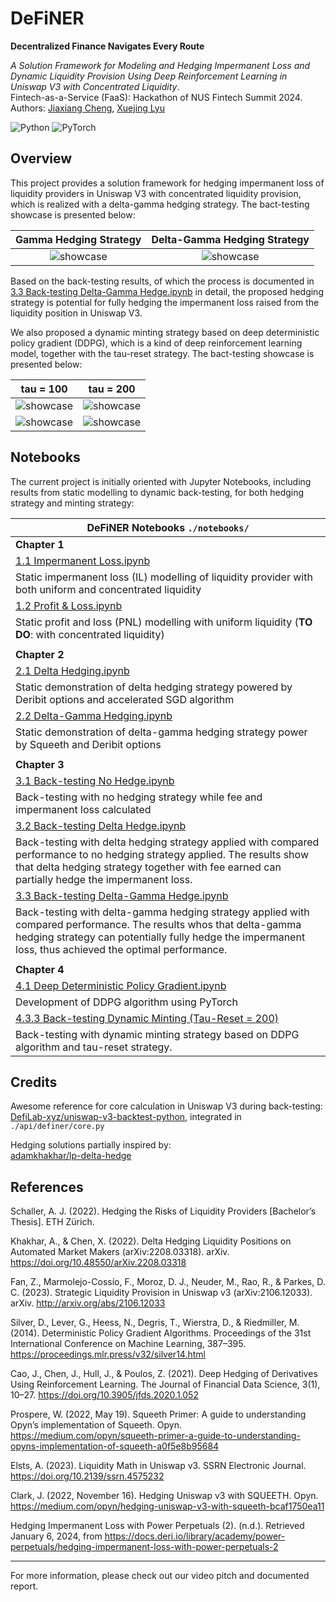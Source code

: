 # DeFiNER
**Decentralized Finance Navigates Every Route**

*A Solution Framework for Modeling and Hedging Impermanent Loss and
Dynamic Liquidity Provision Using Deep Reinforcement Learning
in Uniswap V3 with Concentrated Liquidity*.      
Fintech-as-a-Service (FaaS): Hackathon of NUS Fintech Summit 2024.     
Authors: 
[Jiaxiang Cheng](https://www.linkedin.com/in/jiaxiang-cheng/),
[Xuejing Lyu](https://www.linkedin.com/in/xuejing-lyu-752297178/)

<img alt="Python" src="https://img.shields.io/badge/python-%2314354C.svg?style=for-the-badge&logo=python&logoColor=white"/> <img alt="PyTorch" src="https://img.shields.io/badge/PyTorch-%23EE4C2C.svg?style=for-the-badge&logo=PyTorch&logoColor=white" />

## Overview

This project provides a solution framework for hedging impermanent loss of liquidity
providers in Uniswap V3 with concentrated liquidity provision, which is realized
with a delta-gamma hedging strategy. The bact-testing showcase is presented below:

[//]: # (![showcase]&#40;img/back-testing_delta-gamma_rounded.png&#41;)

|         Gamma Hedging Strategy          |             Delta-Gamma Hedging Strategy              |
|:---------------------------------------:|:-----------------------------------------------------:|
| ![showcase](img/back-testing_gamma.png) | ![showcase](img/back-testing_delta-gamma_rounded.png) |

[//]: # (![showcase]&#40;img/back-testing_delta-gamma.png&#41;)

Based on the back-testing results, 
of which the process is documented in 
[3.3 Back-testing Delta-Gamma Hedge.ipynb](https://github.com/jiaxiang-cheng/definer/blob/34541a261b500138453757c3da131004d91a774a/notebooks/3.3%20Back-testing%20Delta-Gamma%20Hedge.ipynb) 
in detail,
the proposed hedging strategy is potential for
fully hedging the impermanent loss raised from the liquidity position in Uniswap V3.

We also proposed a dynamic minting strategy based on deep deterministic policy
gradient (DDPG), which is a kind of deep reinforcement learning model, together with
the tau-reset strategy. The bact-testing showcase is presented below:

[//]: # (![showcase]&#40;img/dynamic_minting_tau100.png&#41;)

[//]: # (![showcase]&#40;img/dynamic_minting_fee_tau100.png&#41;)

|                    tau = 100                    |                    tau = 200                    |
|:-----------------------------------------------:|:-----------------------------------------------:|
|   ![showcase](img/dynamic_minting_tau100.png)   |   ![showcase](img/dynamic_minting_tau200.png)   |
| ![showcase](img/dynamic_minting_fee_tau100.png) | ![showcase](img/dynamic_minting_fee_tau200.png) |


## Notebooks

The current project is initially oriented with Jupyter Notebooks, 
including results from static modelling to dynamic back-testing, for both
hedging strategy and minting strategy:

| DeFiNER Notebooks  `./notebooks/`                                                                                                                                                                                                  | 
|------------------------------------------------------------------------------------------------------------------------------------------------------------------------------------------------------------------------------------|
| **Chapter 1**                                                                                                                                                                                                                      | 
| [1.1 Impermanent Loss.ipynb](https://github.com/jiaxiang-cheng/definer/blob/45f8c8d35d231ff8551f2524bb1b65db00dd3106/notebooks/1.1%20Impermanent%20Loss.ipynb)                                                                     | 
| Static impermanent loss (IL) modelling of liquidity provider with both uniform and concentrated liquidity                                                                                                                          | 
| [1.2 Profit & Loss.ipynb](https://github.com/jiaxiang-cheng/definer/blob/45f8c8d35d231ff8551f2524bb1b65db00dd3106/notebooks/1.2%20Profit%20%26%20Loss.ipynb)                                                                       | 
| Static profit and loss (PNL) modelling with uniform liquidity (**TO DO**: with concentrated liquidity)                                                                                                                             | 
|                                                                                                                                                                                                                                    | 
| **Chapter 2**                                                                                                                                                                                                                      | 
| [2.1 Delta Hedging.ipynb](https://github.com/jiaxiang-cheng/definer/blob/45f8c8d35d231ff8551f2524bb1b65db00dd3106/notebooks/2.1%20Delta%20Hedging.ipynb)                                                                           | 
| Static demonstration of delta hedging strategy powered by Deribit options and accelerated SGD algorithm                                                                                                                            | 
| [2.2 Delta-Gamma Hedging.ipynb](https://github.com/jiaxiang-cheng/definer/blob/45f8c8d35d231ff8551f2524bb1b65db00dd3106/notebooks/2.2%20Delta-Gamma%20Hedging.ipynb)                                                               | 
| Static demonstration of delta-gamma hedging strategy power by Squeeth and Deribit options                                                                                                                                          | 
|                                                                                                                                                                                                                                    | 
| **Chapter 3**                                                                                                                                                                                                                      | 
| [3.1 Back-testing No Hedge.ipynb](https://github.com/jiaxiang-cheng/definer/blob/45f8c8d35d231ff8551f2524bb1b65db00dd3106/notebooks/3.1%20Back-testing%20No%20Hedge.ipynb)                                                         | 
| Back-testing with no hedging strategy while fee and impermanent loss calculated                                                                                                                                                    | 
| [3.2 Back-testing Delta Hedge.ipynb](https://github.com/jiaxiang-cheng/definer/blob/45f8c8d35d231ff8551f2524bb1b65db00dd3106/notebooks/3.2%20Back-testing%20Delta%20Hedge.ipynb)                                                   | 
| Back-testing with delta hedging strategy applied with compared performance to no hedging strategy applied. The results show that delta hedging strategy together with fee earned can partially hedge the impermanent loss.         | 
| [3.3 Back-testing Delta-Gamma Hedge.ipynb](https://github.com/jiaxiang-cheng/definer/blob/45f8c8d35d231ff8551f2524bb1b65db00dd3106/notebooks/3.3%20Back-testing%20Delta-Gamma%20Hedge.ipynb)                                       | 
| Back-testing with delta-gamma hedging strategy applied with compared performance. The results whos that delta-gamma hedging strategy can potentially fully hedge the impermanent loss, thus achieved the optimal performance.      | 
|                                                                                                                                                                                                                                    | 
| **Chapter 4**                                                                                                                                                                                                                      | 
| [4.1 Deep Deterministic Policy Gradient.ipynb](https://github.com/jiaxiang-cheng/definer/blob/45f8c8d35d231ff8551f2524bb1b65db00dd3106/notebooks/4.1%20Deep%20Deterministic%20Policy%20Gradient%20Development.ipynb)               | 
| Development of DDPG algorithm using PyTorch                                                                                                                                                                                        | 
| [4.3.3 Back-testing Dynamic Minting (Tau-Reset = 200)](https://github.com/jiaxiang-cheng/definer/blob/41c71bfdfbbd5987fc360935072ff82574e231b1/notebooks/4.3.3%20Back-testing%20Dynamic%20Minting%20(Tau-Reset%20%3D%20200).ipynb) | 
| Back-testing with dynamic minting strategy based on DDPG algorithm and tau-reset strategy.                                                                                                                                         |

## Credits

Awesome reference for core calculation in Uniswap V3 during back-testing:    
[DefiLab-xyz/uniswap-v3-backtest-python](https://github.com/DefiLab-xyz/uniswap-v3-backtest-python), integrated in `./api/definer/core.py`

Hedging solutions partially inspired by:    
[adamkhakhar/lp-delta-hedge](https://github.com/adamkhakhar/lp-delta-hedge)

## References

Schaller, A. J. (2022). Hedging the Risks of Liquidity Providers [Bachelor’s Thesis]. ETH Zürich.

Khakhar, A., & Chen, X. (2022). Delta Hedging Liquidity Positions on Automated Market Makers (arXiv:2208.03318). arXiv. https://doi.org/10.48550/arXiv.2208.03318

Fan, Z., Marmolejo-Cossío, F., Moroz, D. J., Neuder, M., Rao, R., & Parkes, D. C. (2023). Strategic Liquidity Provision in Uniswap v3 (arXiv:2106.12033). arXiv. http://arxiv.org/abs/2106.12033

Silver, D., Lever, G., Heess, N., Degris, T., Wierstra, D., & Riedmiller, M. (2014). Deterministic Policy Gradient Algorithms. Proceedings of the 31st International Conference on Machine Learning, 387–395. https://proceedings.mlr.press/v32/silver14.html

Cao, J., Chen, J., Hull, J., & Poulos, Z. (2021). Deep Hedging of Derivatives Using Reinforcement Learning. The Journal of Financial Data Science, 3(1), 10–27. https://doi.org/10.3905/jfds.2020.1.052

Prospere, W. (2022, May 19). Squeeth Primer: A guide to understanding Opyn’s implementation of Squeeth. Opyn. https://medium.com/opyn/squeeth-primer-a-guide-to-understanding-opyns-implementation-of-squeeth-a0f5e8b95684

Elsts, A. (2023). Liquidity Math in Uniswap v3. SSRN Electronic Journal. https://doi.org/10.2139/ssrn.4575232

Clark, J. (2022, November 16). Hedging Uniswap v3 with SQUEETH. Opyn. https://medium.com/opyn/hedging-uniswap-v3-with-squeeth-bcaf1750ea11

Hedging Impermanent Loss with Power Perpetuals (2). (n.d.). Retrieved January 6, 2024, from https://docs.deri.io/library/academy/power-perpetuals/hedging-impermanent-loss-with-power-perpetuals-2

-----

For more information, please check out our video pitch and documented report.

[//]: # (```)

[//]: # (pip install "fastapi[all]")

[//]: # (```)

[//]: # (```)

[//]: # (uvicorn main:app --reload)

[//]: # (```)
[//]: # (http://127.0.0.1:8000    )
[//]: # (http://127.0.0.1:8000/docs)